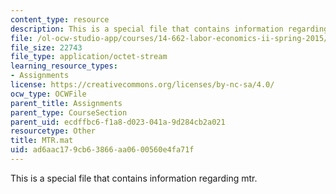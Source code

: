 ```yaml
---
content_type: resource
description: This is a special file that contains information regarding mtr.
file: /ol-ocw-studio-app/courses/14-662-labor-economics-ii-spring-2015/ad6aac179cb63866aa0600560e4fa71f_MTR.mat
file_size: 22743
file_type: application/octet-stream
learning_resource_types:
- Assignments
license: https://creativecommons.org/licenses/by-nc-sa/4.0/
ocw_type: OCWFile
parent_title: Assignments
parent_type: CourseSection
parent_uid: ecdffbc6-f1a8-d023-041a-9d284cb2a021
resourcetype: Other
title: MTR.mat
uid: ad6aac17-9cb6-3866-aa06-00560e4fa71f
---
```

This is a special file that contains information regarding mtr.
